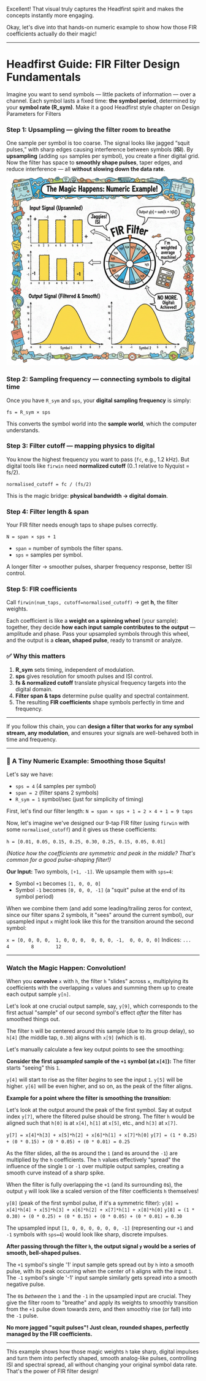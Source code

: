 Excellent! That visual truly captures the Headfirst spirit and makes the concepts instantly more engaging.

Okay, let's dive into that hands-on numeric example to show how those FIR coefficients actually do their magic!

---

# **Headfirst Guide: FIR Filter Design Fundamentals**

Imagine you want to send symbols — little packets of information — over a channel. Each symbol lasts a fixed time: **the symbol period**, determined by your **symbol rate (R_sym)**. Make it a good Headfirst style chapter on Design Parameters for Filters

### Step 1: Upsampling — giving the filter room to breathe

One sample per symbol is too coarse. The signal looks like jagged “squit pulses,” with sharp edges causing interference between symbols (**ISI**). By **upsampling** (adding `sps` samples per symbol), you create a finer digital grid. Now the filter has space to **smoothly shape pulses**, taper edges, and reduce interference — all **without slowing down the data rate**.
![alt text](Upsampling_png.png)
### Step 2: Sampling frequency — connecting symbols to digital time

Once you have `R_sym` and `sps`, your **digital sampling frequency** is simply:

```
fs = R_sym × sps
```

This converts the symbol world into the **sample world**, which the computer understands.

### Step 3: Filter cutoff — mapping physics to digital

You know the highest frequency you want to pass (`fc`, e.g., 1.2 kHz). But digital tools like `firwin` need **normalized cutoff** (0..1 relative to Nyquist = fs/2).

```
normalised_cutoff = fc / (fs/2)
```

This is the magic bridge: **physical bandwidth → digital domain**.

### Step 4: Filter length & span

Your FIR filter needs enough taps to shape pulses correctly.

```
N = span × sps + 1
```

*   `span` = number of symbols the filter spans.
*   `sps` = samples per symbol.

A longer filter → smoother pulses, sharper frequency response, better ISI control.

### Step 5: FIR coefficients

Call `firwin(num_taps, cutoff=normalised_cutoff)` → get **h**, the filter weights.

Each coefficient is like a **weight on a spinning wheel** (your sample): together, they decide **how each input sample contributes to the output** — amplitude and phase. Pass your upsampled symbols through this wheel, and the output is a **clean, shaped pulse**, ready to transmit or analyze.

### ✅ Why this matters

1.  **R_sym** sets timing, independent of modulation.
2.  **sps** gives resolution for smooth pulses and ISI control.
3.  **fs & normalized cutoff** translate physical frequency targets into the digital domain.
4.  **Filter span & taps** determine pulse quality and spectral containment.
5.  The resulting **FIR coefficients** shape symbols perfectly in time and frequency.

---

If you follow this chain, you can **design a filter that works for any symbol stream, any modulation**, and ensures your signals are well-behaved both in time and frequency.

---

### 🧠 **A Tiny Numeric Example: Smoothing those Squits!**

Let's say we have:
*   `sps = 4` (4 samples per symbol)
*   `span = 2` (filter spans 2 symbols)
*   `R_sym = 1` symbol/sec (just for simplicity of timing)

First, let's find our filter length:
`N = span × sps + 1 = 2 × 4 + 1 = 9 taps`

Now, let's imagine we've designed our 9-tap FIR filter (using `firwin` with some `normalised_cutoff`) and it gives us these coefficients:

`h = [0.01, 0.05, 0.15, 0.25, 0.30, 0.25, 0.15, 0.05, 0.01]`

*(Notice how the coefficients are symmetric and peak in the middle? That's common for a good pulse-shaping filter!)*

**Our Input:** Two symbols, `[+1, -1]`. We upsample them with `sps=4`:

*   Symbol `+1` becomes `[1, 0, 0, 0]`
*   Symbol `-1` becomes `[0, 0, 0, -1]` (a "squit" pulse at the end of its symbol period)

When we combine them (and add some leading/trailing zeros for context, since our filter spans 2 symbols, it "sees" around the current symbol), our upsampled input `x` might look like this for the transition around the second symbol:

`x = [0, 0, 0, 0,  1, 0, 0, 0,  0, 0, 0, -1,  0, 0, 0, 0]`
Indices: `...   4        8        12`

---

### **Watch the Magic Happen: Convolution!**

When you **convolve** `x` with `h`, the filter `h` "slides" across `x`, multiplying its coefficients with the overlapping `x` values and summing them up to create each output sample `y[n]`.

Let's look at one crucial output sample, say, `y[9]`, which corresponds to the first actual "sample" of our second symbol's effect *after* the filter has smoothed things out.

The filter `h` will be centered around this sample (due to its group delay), so `h[4]` (the middle tap, `0.30`) aligns with `x[9]` (which is `0`).

Let's manually calculate a few key output points to see the smoothing:

**Consider the first *upsampled* sample of the `+1` symbol (at `x[4]`):**
The filter starts "seeing" this `1`.

`y[4]` will start to rise as the filter *begins* to see the input `1`.
`y[5]` will be higher.
`y[6]` will be even higher, and so on, as the peak of the filter aligns.

**Example for a point where the filter is smoothing the *transition*:**

Let's look at the output around the peak of the first symbol. Say at output index `y[7]`, where the filtered pulse should be strong. The filter `h` would be aligned such that `h[0]` is at `x[4]`, `h[1]` at `x[5]`, etc., and `h[3]` at `x[7]`.

`y[7] = x[4]*h[3] + x[5]*h[2] + x[6]*h[1] + x[7]*h[0]`
`y[7] = (1 * 0.25) + (0 * 0.15) + (0 * 0.05) + (0 * 0.01) = 0.25`

As the filter slides, all the `0`s around the `1` (and `0`s around the `-1`) are multiplied by the `h` coefficients. The `h` values effectively "spread" the influence of the single `1` or `-1` over multiple output samples, creating a smooth curve instead of a sharp spike.

When the filter is fully overlapping the `+1` (and its surrounding `0`s), the output `y` will look like a scaled version of the filter coefficients `h` themselves!

`y[8]` (peak of the first symbol pulse, if it's a symmetric filter):
`y[8] = x[4]*h[4] + x[5]*h[3] + x[6]*h[2] + x[7]*h[1] + x[8]*h[0]`
`y[8] = (1 * 0.30) + (0 * 0.25) + (0 * 0.15) + (0 * 0.05) + (0 * 0.01) = 0.30`

The upsampled input `[1, 0, 0, 0, 0, 0, 0, -1]` (representing our `+1` and `-1` symbols with `sps=4`) would look like sharp, discrete impulses.

**After passing through the filter `h`, the output signal `y` would be a series of smooth, bell-shaped pulses.**

The `+1` symbol's single '1' input sample gets spread out by `h` into a smooth pulse, with its peak occurring when the center of `h` aligns with the input `1`.
The `-1` symbol's single '-1' input sample similarly gets spread into a smooth negative pulse.

The `0`s *between* the `1` and the `-1` in the upsampled input are crucial. They give the filter room to "breathe" and apply its weights to smoothly transition from the `+1` pulse down towards zero, and then smoothly rise (or fall) into the `-1` pulse.

**No more jagged "squit pulses"! Just clean, rounded shapes, perfectly managed by the FIR coefficients.**

---

This example shows how those magic weights `h` take sharp, digital impulses and turn them into perfectly shaped, smooth analog-like pulses, controlling ISI and spectral spread, all without changing your original symbol data rate. That's the power of FIR filter design!